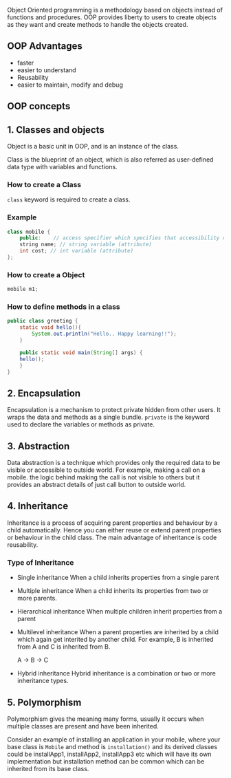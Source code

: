 Object Oriented programming is a methodology based on objects instead of functions and procedures. OOP provides liberty to users to create objects as they want and create methods to handle the objects created. 

## OOP Advantages

* faster
* easier to understand
* Reusability
* easier to maintain, modify and debug

## OOP concepts

## 1. Classes and objects

Object is a basic unit in OOP, and is an instance of the class.

Class is the blueprint of an object, which is also referred as user-defined data type with variables and functions.

### How to create a Class

`class` keyword is required to create a class.

### Example


```java
class mobile {
    public:    // access specifier which specifies that accessibility of class members 
    string name; // string variable (attribute)
    int cost; // int variable (attribute)
};

```
### How to create a Object

```java
mobile m1;
```
### How to define methods in a class

```java
public class greeting {
    static void hello(){
        System.out.println("Hello.. Happy learning!!");
    }

    public static void main(String[] args) {
    hello();
    }
}

```

## 2. Encapsulation

Encapsulation is a mechanism to protect private hidden from other users. It wraps the data and methods as a single bundle. `private` is the keyword used to declare the variables or methods as private. 

## 3. Abstraction

Data abstraction is a technique which provides only the required data to be visible or accessible to outside world. For example, making a call on a mobile. the logic behind making the call is not visible to others but it provides an abstract details of just call button to outside world.

## 4. Inheritance

Inheritance is a process of acquiring parent properties and behaviour by a child automatically. Hence you can either reuse or extend parent properties or behaviour in the child class. The main advantage of inheritance is code reusability.

### Type of Inheritance
* Single inheritance
    When a child inherits properties from a single parent

* Multiple inheritance
    When a child inherits its properties from two or more parents.

* Hierarchical inheritance
    When multiple children inherit properties from a parent

* Multilevel inheritance
    When a parent properties are inherited by a child which again get interited by another child. For example, B is inherited from A and C is inherited from B. 

    A -> B -> C
* Hybrid inheritance
    Hybrid inheritance is a combination or two or more inheritance types.

## 5. Polymorphism

Polymorphism gives the meaning many forms, usually it occurs when multiple classes are present and have been inherited.

Consider an example of installing an application in your mobile, where your base class is `Mobile` and method is `installation()` and its derived classes could be installApp1, installApp2, installApp3 etc which will have its own implementation but installation method can be common which can be inherited from its base class.



